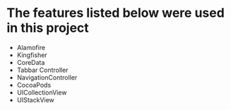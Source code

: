 # The features listed below were used in this project
* Alamofire
* Kingfisher
* CoreData
* Tabbar Controller
* NavigationController
* CocoaPods
* UICollectionView
* UIStackView
